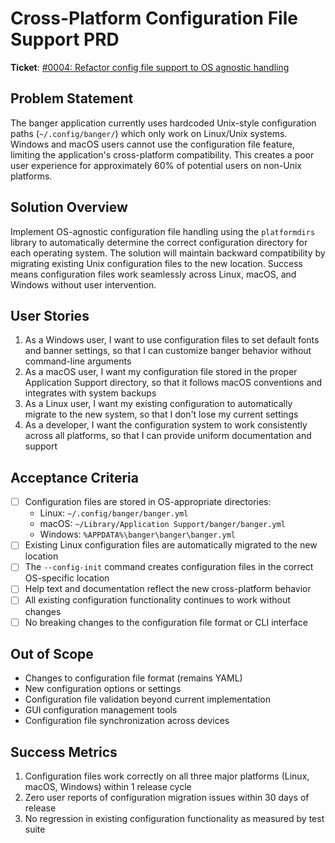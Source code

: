 # Cross-Platform Configuration File Support PRD

**Ticket**: [#0004: Refactor config file support to OS agnostic handling](https://github.com/MarcinOrlowski/banger/issues/4)

## Problem Statement

The banger application currently uses hardcoded Unix-style configuration paths (`~/.config/banger/`) which only work on
Linux/Unix systems. Windows and macOS users cannot use the configuration file feature, limiting the application's
cross-platform compatibility. This creates a poor user experience for approximately 60% of potential users on non-Unix
platforms.

## Solution Overview

Implement OS-agnostic configuration file handling using the `platformdirs` library to automatically determine the correct
configuration directory for each operating system. The solution will maintain backward compatibility by migrating existing
Unix configuration files to the new location. Success means configuration files work seamlessly across Linux, macOS, and
Windows without user intervention.

## User Stories

1. As a Windows user, I want to use configuration files to set default fonts and banner settings, so that I can
   customize banger behavior without command-line arguments
2. As a macOS user, I want my configuration file stored in the proper Application Support directory, so that it follows
   macOS conventions and integrates with system backups
3. As a Linux user, I want my existing configuration to automatically migrate to the new system, so that I don't lose my current settings
4. As a developer, I want the configuration system to work consistently across all platforms, so that I can provide
   uniform documentation and support

## Acceptance Criteria

- [ ] Configuration files are stored in OS-appropriate directories:
  - Linux: `~/.config/banger/banger.yml`
  - macOS: `~/Library/Application Support/banger/banger.yml`
  - Windows: `%APPDATA%\banger\banger\banger.yml`
- [ ] Existing Linux configuration files are automatically migrated to the new location
- [ ] The `--config-init` command creates configuration files in the correct OS-specific location
- [ ] Help text and documentation reflect the new cross-platform behavior
- [ ] All existing configuration functionality continues to work without changes
- [ ] No breaking changes to the configuration file format or CLI interface

## Out of Scope

- Changes to configuration file format (remains YAML)
- New configuration options or settings
- Configuration file validation beyond current implementation
- GUI configuration management tools
- Configuration file synchronization across devices

## Success Metrics

1. Configuration files work correctly on all three major platforms (Linux, macOS, Windows) within 1 release cycle
2. Zero user reports of configuration migration issues within 30 days of release
3. No regression in existing configuration functionality as measured by test suite

